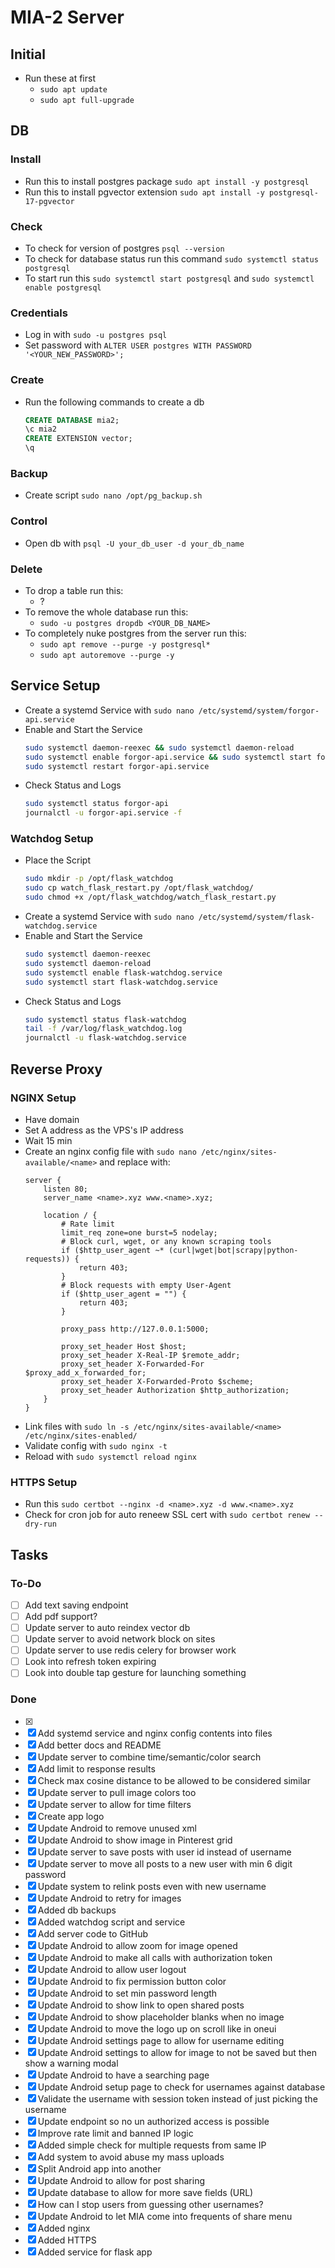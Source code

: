 # MIA-2 Server

## Initial
- Run these at first
    - `sudo apt update`
    - `sudo apt full-upgrade`

## DB

### Install
- Run this to install postgres package `sudo apt install -y postgresql`
- Run this to install pgvector extension `sudo apt install -y postgresql-17-pgvector`

### Check
- To check for version of postgres `psql --version`
- To check for database status run this command `sudo systemctl status postgresql`
- To start run this `sudo systemctl start postgresql` and `sudo systemctl enable postgresql`

### Credentials
- Log in with `sudo -u postgres psql`
- Set password with `ALTER USER postgres WITH PASSWORD '<YOUR_NEW_PASSWORD>';`

### Create
- Run the following commands to create a db
    ```sql
    CREATE DATABASE mia2;
    \c mia2
    CREATE EXTENSION vector;
    \q
    ```

### Backup

- Create script `sudo nano /opt/pg_backup.sh`

### Control
- Open db with `psql -U your_db_user -d your_db_name`

### Delete
- To drop a table run this:
    - ?
- To remove the whole database run this:
    - `sudo -u postgres dropdb <YOUR_DB_NAME>`
- To completely nuke postgres from the server run this:
    - `sudo apt remove --purge -y postgresql*`
    - `sudo apt autoremove --purge -y`

## Service Setup

- Create a systemd Service with `sudo nano /etc/systemd/system/forgor-api.service`
- Enable and Start the Service
    ```bash
    sudo systemctl daemon-reexec && sudo systemctl daemon-reload
    sudo systemctl enable forgor-api.service && sudo systemctl start forgor-api.service
    sudo systemctl restart forgor-api.service
    ```
- Check Status and Logs
    ```bash
    sudo systemctl status forgor-api
    journalctl -u forgor-api.service -f
    ```

### Watchdog Setup

- Place the Script
    ```bash
    sudo mkdir -p /opt/flask_watchdog
    sudo cp watch_flask_restart.py /opt/flask_watchdog/
    sudo chmod +x /opt/flask_watchdog/watch_flask_restart.py
    ```
- Create a systemd Service with `sudo nano /etc/systemd/system/flask-watchdog.service`
- Enable and Start the Service
    ```bash
    sudo systemctl daemon-reexec
    sudo systemctl daemon-reload
    sudo systemctl enable flask-watchdog.service
    sudo systemctl start flask-watchdog.service
    ```
- Check Status and Logs
    ```bash
    sudo systemctl status flask-watchdog
    tail -f /var/log/flask_watchdog.log
    journalctl -u flask-watchdog.service
    ```

## Reverse Proxy

### NGINX Setup
- Have domain
- Set A address as the VPS's IP address
- Wait 15 min
- Create an nginx config file with `sudo nano /etc/nginx/sites-available/<name>` and replace with:
    ```
    server {
        listen 80;
        server_name <name>.xyz www.<name>.xyz;

        location / {
            # Rate limit
            limit_req zone=one burst=5 nodelay;
            # Block curl, wget, or any known scraping tools
            if ($http_user_agent ~* (curl|wget|bot|scrapy|python-requests)) {
                return 403;
            }
            # Block requests with empty User-Agent
            if ($http_user_agent = "") {
                return 403;
            }
            
            proxy_pass http://127.0.0.1:5000;
            
            proxy_set_header Host $host;
            proxy_set_header X-Real-IP $remote_addr;
            proxy_set_header X-Forwarded-For $proxy_add_x_forwarded_for;
            proxy_set_header X-Forwarded-Proto $scheme;
            proxy_set_header Authorization $http_authorization;
        }
    }
    ```
- Link files with `sudo ln -s /etc/nginx/sites-available/<name> /etc/nginx/sites-enabled/`
- Validate config with `sudo nginx -t`
- Reload with `sudo systemctl reload nginx`

### HTTPS Setup
- Run this `sudo certbot --nginx -d <name>.xyz -d www.<name>.xyz`
- Check for cron job for auto reneew SSL cert with `sudo certbot renew --dry-run`

## Tasks

### To-Do
- [ ] Add text saving endpoint
- [ ] Add pdf support?
- [ ] Update server to auto reindex vector db
- [ ] Update server to avoid network block on sites
- [ ] Update server to use redis celery for browser work
- [ ] Look into refresh token expiring
- [ ] Look into double tap gesture for launching something

### Done
- [x] 
- [x] Add systemd service and nginx config contents into files
- [x] Add better docs and README
- [x] Update server to combine time/semantic/color search
- [x] Add limit to response results
- [x] Check max cosine distance to be allowed to be considered similar
- [x] Update server to pull image colors too
- [x] Update server to allow for time filters
- [x] Create app logo
- [x] Update Android to remove unused xml
- [x] Update Android to show image in Pinterest grid
- [x] Update server to save posts with user id instead of username
- [x] Update server to move all posts to a new user with min 6 digit password 
- [x] Update system to relink posts even with new username
- [x] Update Android to retry for images
- [x] Added db backups
- [x] Added watchdog script and service
- [x] Add server code to GitHub
- [x] Update Android to allow zoom for image opened
- [x] Update Android to make all calls with authorization token
- [x] Update Android to allow user logout
- [x] Update Android to fix permission button color
- [x] Update Android to set min password length
- [x] Update Android to show link to open shared posts
- [x] Update Android to show placeholder blanks when no image
- [x] Update Android to move the logo up on scroll like in oneui
- [x] Update Android settings page to allow for username editing
- [x] Update Android settings to allow for image to not be saved but then show a warning modal
- [x] Update Android to have a searching page 
- [x] Update Android setup page to check for usernames against database
- [x] Validate the username with session token instead of just picking the username
- [x] Update endpoint so no un authorized access is possible
- [x] Improve rate limit and banned IP logic
- [x] Added simple check for multiple requests from same IP
- [x] Add system to avoid abuse my mass uploads
- [x] Split Android app into another
- [x] Update Android to allow for post sharing
- [x] Update database to allow for more save fields (URL)
- [x] How can I stop users from guessing other usernames?
- [x] Update Android to let MIA come into frequents of share menu
- [x] Added nginx
- [x] Added HTTPS
- [x] Added service for flask app